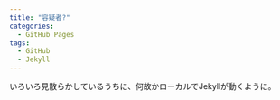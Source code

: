 ```yaml
---
title: "容疑者?"
categories:
  - GitHub Pages
tags:
  - GitHub
  - Jekyll
---
```

いろいろ見散らかしているうちに、何故かローカルでJekyllが動くように。

